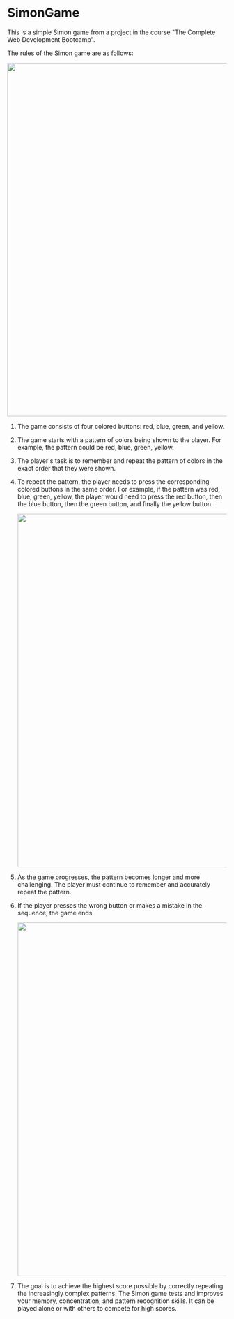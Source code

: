 # SimonGame

This is a simple Simon game from a project in the course "The Complete Web Development Bootcamp".

The rules of the Simon game are as follows:

  <img src="https://github.com/TeerapatChan/SimonGame/assets/105777142/849dd1ef-280c-4046-8ea6-af4f095a1528" width="810" text-align = "center">
  
1. The game consists of four colored buttons: red, blue, green, and yellow.
2. The game starts with a pattern of colors being shown to the player. For example, the pattern could be red, blue, green, yellow.
3. The player's task is to remember and repeat the pattern of colors in the exact order that they were shown.
4. To repeat the pattern, the player needs to press the corresponding colored buttons in the same order. For example, if the pattern was red, blue, green, yellow, the player would need to press the red button, then the blue button, then the green button, and finally the yellow button.

   <img src="https://github.com/TeerapatChan/SimonGame/assets/105777142/eb5dfe15-eacd-4198-a361-a0ef3af0df0f" width="810" text-align = "center">
   
6. As the game progresses, the pattern becomes longer and more challenging. The player must continue to remember and accurately repeat the pattern.
7. If the player presses the wrong button or makes a mistake in the sequence, the game ends.
   
   <img src="https://github.com/TeerapatChan/SimonGame/assets/105777142/bf211b65-54f8-4149-a097-5557355a3d4e" width="810"  text-align = "center">
   
9. The goal is to achieve the highest score possible by correctly repeating the increasingly complex patterns.
The Simon game tests and improves your memory, concentration, and pattern recognition skills. It can be played alone or with others to compete for high scores.
